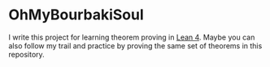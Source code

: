 # OhMyBourbakiSoul

I write this project for learning theorem proving in
[Lean 4](https://lean-lang.org/). Maybe you can also
follow my trail and practice by proving the same
set of theorems in this repository.